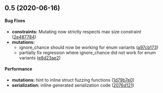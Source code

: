 <a name="0.5"></a>
## 0.5 (2020-06-16)


#### Bug Fixes

* **constraints:**  Mutating now strictly respects max size constraint ([2e487784](https://github.com/microsoft/lain/commit/2e4877845d9a02df736944dbe09e56f3daf86cab))
* **mutations:**
  *  ignore_chance should now be working for enum variants ([a97cb173](https://github.com/microsoft/lain/commit/a97cb173f4b20f6f1923279d007a9fe9538c94fb))
  *  partially fix regression where ignore_chance did not work for enum variants ([e8d23ae2](https://github.com/microsoft/lain/commit/e8d23ae2768292a89e015b3faf73eee4bc9ca3af))

#### Performance

* **mutations:**  hint to inline struct fuzzing functions ([1d79b7e0](https://github.com/microsoft/lain/commit/1d79b7e0732f6a3ef39e302e50fd5f79640cd143))
* **serialization:**  inline generated serialization code ([2076d121](https://github.com/microsoft/lain/commit/2076d121caaab15300163e284a706a55b42553c6))



